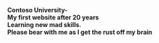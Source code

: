 <strong><underlined><italic>Contoso University-<br>
My first website after 20 years<br>
Learning new mad skills.<br>
Please bear with me as I get the rust off my brain
